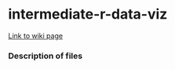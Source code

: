 # intermediate-r-data-viz
[Link to wiki page](https://github.com/gladstone-institutes/Bioinformatics-Workshops/wiki/Intermediate-R-Data-Visualization)

### Description of files
